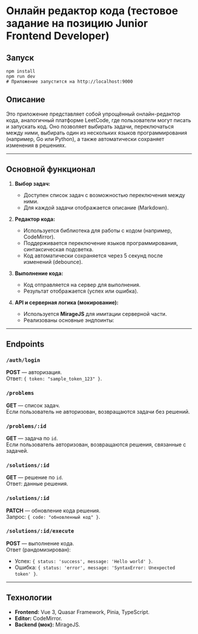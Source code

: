 # Онлайн редактор кода (тестовое задание на позицию Junior Frontend Developer)

## Запуск

```code
npm install
npm run dev
# Приложение запустится на http://localhost:9000
```

## Описание

Это приложение представляет собой упрощённый онлайн-редактор кода, аналогичный платформе LeetCode, где пользователи могут писать и запускать код. Оно позволяет выбирать задачи, переключаться между ними, выбирать один из нескольких языков программирования (например, Go или Python), а также автоматически сохраняет изменения в решениях.

---

## Основной функционал

1. **Выбор задач:**
   - Доступен список задач с возможностью переключения между ними.
   - Для каждой задачи отображается описание (Markdown).

2. **Редактор кода:**
   - Используется библиотека для работы с кодом (например, CodeMirror).
   - Поддерживается переключение языков программирования, синтаксическая подсветка.
   - Код автоматически сохраняется через 5 секунд после изменений (debounce).

3. **Выполнение кода:**
   - Код отправляется на сервер для выполнения.
   - Результат отображается (успех или ошибка).

4. **API и серверная логика (мокирование):**
   - Используется **MirageJS** для имитации серверной части.
   - Реализованы основные эндпоинты:

---

## Endpoints

### `/auth/login`  
**POST** — авторизация.  
Ответ: `{ token: "sample_token_123" }`.

### `/problems`  
**GET** — список задач.  
Если пользователь не авторизован, возвращаются задачи без решений.

### `/problems/:id`  
**GET** — задача по `id`.  
Если пользователь авторизован, возвращаются решения, связанные с задачей.

### `/solutions/:id`  
**GET** — решение по `id`.  
Ответ: данные решения.

### `/solutions/:id`  
**PATCH** — обновление кода решения.  
Запрос: `{ code: "обновленный код" }`.

### `/solutions/:id/execute`  
**POST** — выполнение кода.  
Ответ (рандомизирован):  
- Успех: `{ status: 'success', message: 'Hello world' }`.  
- Ошибка: `{ status: 'error', message: 'SyntaxError: Unexpected token' }`.

---

## Технологии

- **Frontend:** Vue 3, Quasar Framework, Pinia, TypeScript.  
- **Editor:** CodeMirror.  
- **Backend (мок):** MirageJS.

